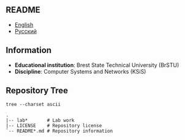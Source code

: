 ## README

- [English](README.md)
- [Русский](README-ru.md)

## Information

- **Educational institution**: Brest State Technical University (BrSTU)
- **Discipline**: Computer Systems and Networks (KSiS)

## Repository Tree

```
tree --charset ascii
```

```
.
|-- lab*       # Lab work
|-- LICENSE    # Repository license
`-- README*.md # Repository information
```